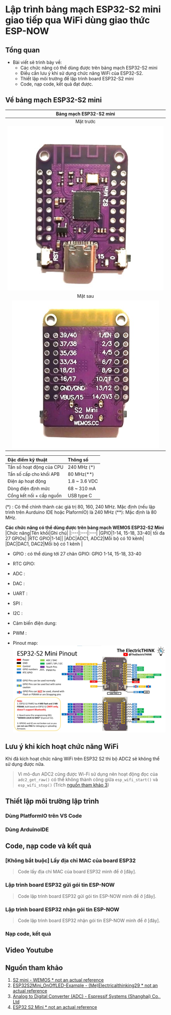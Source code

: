 # Lập trình bảng mạch ESP32-S2 mini giao tiếp qua WiFi dùng giao thức ESP-NOW

## Tổng quan
- Bài viết sẽ trình bày về:
  - Các chức năng có thể dùng được trên bảng mạch ESP32-S2 mini
  - Điều cần lưu ý khi sử dụng chức năng WiFi của ESP32-S2.
  - Thiết lập môi trường để lập trình board ESP32-S2 mini
  - Code, nạp code, kết quả đạt được.
 
## Về bảng mạch ESP32-S2 mini
| Bảng mạch ESP32-S2 mini |
|:---:|
| Mặt trước |
|![Mặt trước](/images/esp32s2mini_front_brightened.jpg)|
| Mặt sau |
|![Mặt sau](/images/esp32s2mini_rear_brightened.jpg)


| Đặc điểm kỹ thuật | Thông số |
|:---|:---|
|Tần số hoạt động của CPU | 240 MHz (*)|
|Tần số cấp cho khối APB| 80 MHz(**) |
|Điện áp hoạt động | 1.8 ~ 3.6 VDC |
|Dòng điện định mức | 68 ~ 310 mA |
|Cổng kết nối + cấp nguồn| USB type C|

(*) : Có thể chỉnh thành các giá trị 80, 160, 240 MHz. Mặc định (nếu lập trình trên Aurduino IDE hoặc PlaformIO) là 240 MHz
(**): Mặc định là 80 MHz.


**Các chức năng có thể dùng được trên bảng mạch WEMOS ESP32-S2 Mini**
|Chức năng|Tên khối|Ghi chú|
|:---|:---|:---|
|GPIO|1-14, 15-18, 33-40| tối đa 27 GPIOs|
|RTC GPIO|1-14||
|ADC|ADC1, ADC2|Mỗi bộ có 10 kênh|
|DAC|DAC1, DAC2|Mỗi bộ có 1 kênh |
  - GPIO    : có thể dùng tới 27 chân GPIO: GPIO 1-14, 15-18, 33-40
  - RTC GPIO:
  - ADC     :
  - DAC     :
  - UART    :
  - SPI     :
  - I2C     :
  - Cảm biến điện dung:
  - PWM     :

- Pinout map:
![ESP32-S2 Mini Pinout](/images/ESP32S2MiniPinoutVer2.jpg)

## Lưu ý khi kích hoạt chức năng WiFi
Khi đã kích hoạt chức năng WiFi trên ESP32 S2 thì bộ ADC2 sẽ không thể sử dụng được nữa.
> Vì mô-đun ADC2 cũng được Wi-Fi sử dụng nên hoạt động đọc của `adc2_get_raw()` có thể không thành công giữa `esp_wifi_start()` và `esp_wifi_stop()` (Trích [nguồn tham khảo 3](#Nguồn-tham-khảo))

## Thiết lập môi trường lập trình
### Dùng PlatformIO trên VS Code

### Dùng ArduinoIDE

## Code, nạp code và kết quả
### [Không bắt buộc] Lấy địa chỉ MAC của board ESP32

> Code lấy địa chỉ MAC của board ESP32 mình để ở [đây].

### Lập trình board ESP32 gửi gói tin ESP-NOW

> Code lập trình board ESP32 gửi gói tin ESP-NOW mình để ở [đây].

### Lập trình board ESP32 nhận gói tin ESP-NOW

> Code lập trình board ESP32 nhận gói tin ESP-NOW mình để ở [đây].

### Nạp code, kết quả

## Video Youtube

## Nguồn tham khảo
1. [S2 mini - WEMOS * not an actual reference](https://www.wemos.cc/en/latest/s2/s2_mini.html)
2. [ESP32S2Mini_OnOffLED-Example - (Me)Electricalthinking29 * not an actual reference](https://github.com/ElectricalThinking29/ESP32S2Mini_OnOffLED-Example/tree/main)
3. [Analog to Digital Converter (ADC) - Espressif Systems (Shanghai) Co., Ltd](https://docs.espressif.com/projects/esp-idf/en/v4.4.1/esp32s2/api-reference/peripherals/adc.html)
4. [ESP32 S2 Mini * not an actual reference](https://www.sudo.is/docs/esphome/boards/esp32s2mini/)
